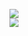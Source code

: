 [![](https://img.shields.io/badge/Made%20With-Github%20Spray-lightgrey.svg?style=for-the-badge&logo=github)](https://github.com/Annihil/github-spray#31376)  
[![](https://i.imgur.com/2DrTn0Z.gif)](https://github.com/Annihil/github-spray)